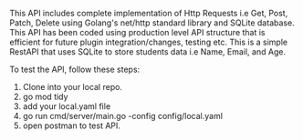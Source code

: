 This API includes complete implementation of Http Requests i.e Get, Post, Patch, Delete using Golang's net/http standard library and SQLite database. This API has been coded using production level API structure that is efficient for future plugin integration/changes, testing etc.
This is a simple RestAPI that uses SQLite to store students data i.e Name, Email, and Age.

To test the API, follow these steps:

1. Clone into your local repo.
2. go mod tidy
3. add your local.yaml file
4. go run cmd/server/main.go -config config/local.yaml
5. open postman to test API.

